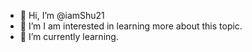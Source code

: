 - 👋 Hi, I’m @iamShu21
- 👀 I’m I am interested in learning more about this topic.
- 🌱 I’m currently learning.

<!---
iamShu21/iamShu21 is a ✨ special ✨ repository because its `README.md` (this file) appears on your GitHub profile.
You can click the Preview link to take a look at your changes.
--->
